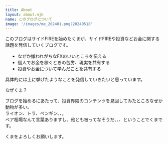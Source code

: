 ```yaml
---
title: About
layout: about.njk
name: このブログについて
image: '/images/me_202401.png?20240518'
---
```


このブログはサイドFIREを始めたくまが、サイドFIREや投資などお金に関する話題を発信していくブログです。

* なぜか嫌われがちなFXのいいところを伝える
* 個人でお金を稼ぐときの苦労、現実を共有する
* 投資やお金について学んだことを共有する

具体的には上に挙げたようなことを発信していきたいと思っています。

なぜくま？

ブログを始めるにあたって、投資界隈のコンテンツを見回してみたところなぜか動物が多い。<br/>
ライオン、トラ、ペンギン、、。<br/>
ベア相場なんて言葉ありますし、他とも被ってなそうだ、、、ということでくまです。

くまをよろしくお願いします。

<style>
ul { margin-top: 1rem; margin-left: 1rem; }
ul li { list-style-type: disc; }
</style>